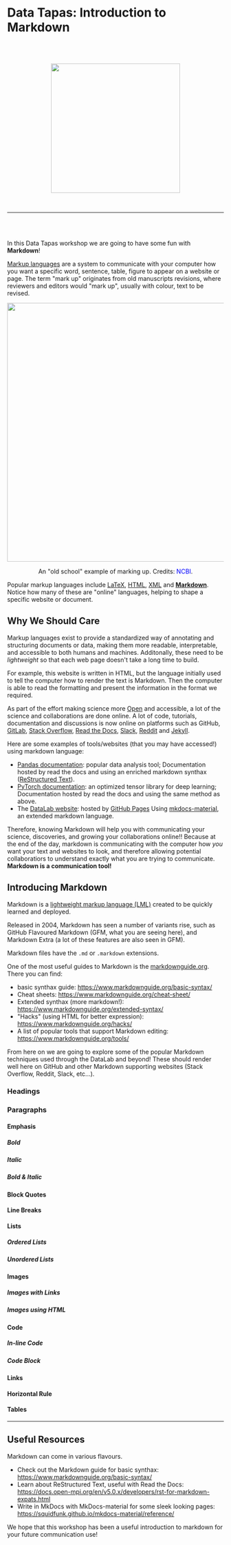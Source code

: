 # Data Tapas: Introduction to Markdown 
<br>
<br>
<p align="center">
    <img src="https://upload.wikimedia.org/wikipedia/commons/thumb/4/48/Markdown-mark.svg/1200px-Markdown-mark.svg.png" width="300">
</p>
<br>

---

<br>
<br>

In this Data Tapas workshop we are going to have some fun with **Markdown**!

[Markup languages](https://en.wikipedia.org/wiki/Markup_language) are a system to communicate with your computer how you want a specific word, sentence, table, figure to appear on a website or page. The term "mark up" originates from old manuscripts revisions, where reviewers and editors would "mark up", usually with colour, text to be revised.

<p align="center">
    <img src="https://www.ncbi.nlm.nih.gov/staff/beck/xml/markup/sample.gif" width="600">
    <figcaption style="text-align: center;">
    An "old school" example of marking up. Credits: <a href="your_link_here" style="text-decoration: none; color: blue;">NCBI</a>.
</figcaption>
</p>

Popular markup languages include [LaTeX](https://www.latex-project.org/), [HTML](https://en.wikipedia.org/wiki/HTML), [XML](https://www.w3.org/XML/) and [**Markdown**](https://www.markdownguide.org/basic-syntax/). Notice how many of these are "online" languages, helping to shape a specific website or document.

## Why We Should Care

Markup languages exist to provide a standardized way of annotating and structuring documents or data, making them more readable, interpretable, and accessible to both humans and machines. Additonally, these need to be *lightweight* so that each web page doesn't take a long time to build. 

For example, this website is written in HTML, but the language initially used to tell the computer how to render the text is Markdown. Then the computer is able to read the formatting and present the information in the format we required.  

As part of the effort making science more [Open](https://en.wikipedia.org/wiki/Open_science) and accessible, a lot of the science and collaborations are done online. A lot of code, tutorials, documentation and discussions is now online on platforms such as GitHub, [GitLab](https://about.gitlab.com/), [Stack Overflow](https://stackoverflow.com/), [Read the Docs](https://about.readthedocs.com/?ref=readthedocs.com), [Slack](https://slack.com/), [Reddit](https://old.reddit.com/) and [Jekyll](https://jekyllrb.com/).

Here are some examples of tools/websites (that you may have accessed!) using markdown language:
- [Pandas documentation](https://pandas.pydata.org/docs/): popular data analysis tool; Documentation hosted by read the docs and using an enriched markdown synthax ([ReStructured Text](https://docs.open-mpi.org/en/v5.0.x/developers/rst-for-markdown-expats.html)).
- [PyTorch documentation](https://pytorch.org/docs/stable/index.html): an optimized tensor library for deep learning; Documentation hosted by read the docs and using the same method as above.
- The [DataLab website](https://ua-datalab.github.io/): hosted by [GitHub Pages](https://pages.github.com/) Using [mkdocs-material](https://squidfunk.github.io/mkdocs-material/), an extended markdown language.

Therefore, knowing Markdown will help you with communicating your science, discoveries, and growing your collaborations online!! Because at the end of the day, markdown is communicating with the computer how *you* want your text and websites to look, and therefore allowing potential collaboratiors to understand exactly what you are trying to communicate. **Markdown is a communication tool!**

## Introducing Markdown

Markdown is a [lightweight  markup language (LML)](https://en.wikipedia.org/wiki/Lightweight_markup_language) created to be quickly learned and deployed. 

Released in 2004, Markdown has seen a number of variants rise, such as GitHub Flavoured Markdown (GFM, what you are seeing here), and Markdown Extra (a lot of these features are also seen in GFM). 

Markdown files have the `.md` or `.markdown` extensions.

One of the most useful guides to Markdown is the [markdownguide.org](https://www.markdownguide.org/). There you can find:
- basic synthax guide: https://www.markdownguide.org/basic-syntax/
- Cheat sheets: https://www.markdownguide.org/cheat-sheet/
- Extended synthax (more markdown!): https://www.markdownguide.org/extended-syntax/
- "Hacks" (using HTML for better expression): https://www.markdownguide.org/hacks/
- A list of popular tools that support Markdown editing: https://www.markdownguide.org/tools/

From here on we are going to explore some of the popular Markdown techniques used through the DataLab and beyond! These should render well here on GitHub and other Markdown supporting websites (Stack Overflow, Reddit, Slack, etc...).

### Headings
### Paragraphs
#### Emphasis
##### Bold
##### Italic
##### Bold & Italic
#### Block Quotes
#### Line Breaks
#### Lists
##### Ordered Lists
##### Unordered Lists
#### Images
##### Images with Links
##### Images using HTML
#### Code
##### In-line Code
##### Code Block
#### Links
#### Horizontal Rule
#### Tables

---

## Useful Resources

Markdown can come in various flavours.

- Check out the Markdown guide for basic synthax: https://www.markdownguide.org/basic-syntax/
- Learn about ReStructured Text, useful with Read the Docs: https://docs.open-mpi.org/en/v5.0.x/developers/rst-for-markdown-expats.html
- Write in MkDocs with MkDocs-material for some sleek looking pages: https://squidfunk.github.io/mkdocs-material/reference/

We hope that this workshop has been a useful introduction to markdown for your future communication use!
